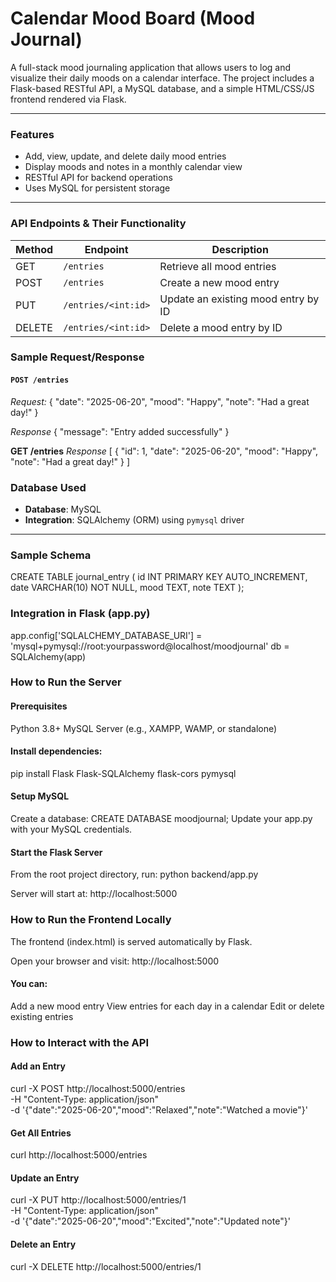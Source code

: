 # Calendar Mood Board (Mood Journal)

A full-stack mood journaling application that allows users to log and visualize their daily moods on a calendar interface. The project includes a Flask-based RESTful API, a MySQL database, and a simple HTML/CSS/JS frontend rendered via Flask.

---

### Features

- Add, view, update, and delete daily mood entries
- Display moods and notes in a monthly calendar view
- RESTful API for backend operations
- Uses MySQL for persistent storage

---

### API Endpoints & Their Functionality

| Method | Endpoint             | Description                           |
|--------|----------------------|---------------------------------------|
| GET    | `/entries`           | Retrieve all mood entries             |
| POST   | `/entries`           | Create a new mood entry               |
| PUT    | `/entries/<int:id>`  | Update an existing mood entry by ID   |
| DELETE | `/entries/<int:id>`  | Delete a mood entry by ID             |

### Sample Request/Response

#### `POST /entries`

*Request:*
{
  "date": "2025-06-20",
  "mood": "Happy",
  "note": "Had a great day!"
}

*Response*
{
  "message": "Entry added successfully"
}

**GET /entries**
*Response*
[
  {
    "id": 1,
    "date": "2025-06-20",
    "mood": "Happy",
    "note": "Had a great day!"
  }
]

### Database Used

- **Database**: MySQL  
- **Integration**: SQLAlchemy (ORM) using `pymysql` driver

---

### Sample Schema

CREATE TABLE journal_entry (
  id INT PRIMARY KEY AUTO_INCREMENT,
  date VARCHAR(10) NOT NULL,
  mood TEXT,
  note TEXT
);

### Integration in Flask (app.py)
app.config['SQLALCHEMY_DATABASE_URI'] = 'mysql+pymysql://root:yourpassword@localhost/moodjournal'
db = SQLAlchemy(app)

### How to Run the Server
#### Prerequisites
Python 3.8+
MySQL Server (e.g., XAMPP, WAMP, or standalone)

#### Install dependencies:
pip install Flask Flask-SQLAlchemy flask-cors pymysql

#### Setup MySQL
Create a database:
CREATE DATABASE moodjournal;
Update your app.py with your MySQL credentials.

#### Start the Flask Server
From the root project directory, run:
python backend/app.py

Server will start at:
http://localhost:5000

### How to Run the Frontend Locally
The frontend (index.html) is served automatically by Flask.

Open your browser and visit:
http://localhost:5000

#### You can:
Add a new mood entry
View entries for each day in a calendar
Edit or delete existing entries

### How to Interact with the API
#### Add an Entry
curl -X POST http://localhost:5000/entries \
  -H "Content-Type: application/json" \
  -d '{"date":"2025-06-20","mood":"Relaxed","note":"Watched a movie"}'
  
#### Get All Entries
curl http://localhost:5000/entries

#### Update an Entry
curl -X PUT http://localhost:5000/entries/1 \
  -H "Content-Type: application/json" \
  -d '{"date":"2025-06-20","mood":"Excited","note":"Updated note"}'
  
#### Delete an Entry
curl -X DELETE http://localhost:5000/entries/1
